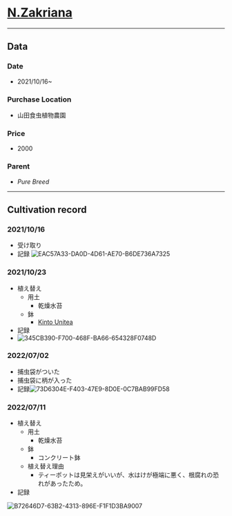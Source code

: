 # [N.Zakriana](https://en.wikipedia.org/wiki/Nepenthes_fusca)
---
## **Data**

### Date  
* 2021/10/16~
### Purchase Location
* 山田食虫植物農園
### Price
* 2000
### Parent
- *Pure Breed*
---
## **Cultivation record**
### 2021/10/16
- 受け取り
- 記録
![EAC57A33-DA0D-4D61-AE70-B6DE736A7325](https://user-images.githubusercontent.com/56258573/177915711-b1554ca5-4265-4cef-b162-da6242da1e93.jpg)
### 2021/10/23
- 植え替え
  - 用土
    - 乾燥水苔
  - 鉢
    - [Kinto Unitea](https://kinto.co.jp/collections/unitea/products/8336) 
- 記録
- ![345CB390-F700-468F-BA66-654328F0748D](https://user-images.githubusercontent.com/56258573/177916027-0f7a5705-7b55-457b-a64b-d59dcfbe0199.png)
### 2022/07/02
- 捕虫袋がついた
- 捕虫袋に柄が入った
- 記録![73D6304E-F403-47E9-8D0E-0C7BAB99FD58](https://user-images.githubusercontent.com/56258573/177926221-8653c780-68a1-4218-be2a-0b7012135c83.jpg)

### 2022/07/11
- 植え替え
  - 用土
    - 乾燥水苔
  - 鉢
    - コンクリート鉢
  - 植え替え理由
    - ティーポットは見栄えがいいが、水はけが極端に悪く、根腐れの恐れがあったため。
- 記録

![B72646D7-63B2-4313-896E-F1F1D3BA9007](https://user-images.githubusercontent.com/56258573/178169039-3106b7df-f6c4-41b2-8d71-daf1fb73bf8f.jpg)
